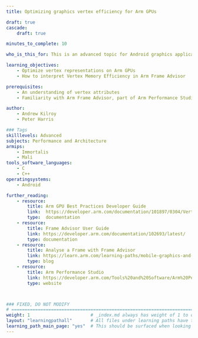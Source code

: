 ```yaml
---
title: Optimizing graphics vertex efficiency for Arm GPUs

draft: true
cascade:
    draft: true

minutes_to_complete: 10

who_is_this_for: This is an advanced topic for Android graphics application developers.

learning_objectives:
    - Optimize vertex representations on Arm GPUs
    - How to interpret Vertex Memory Efficiency in Arm Frame Advisor

prerequisites:
    - An understanding of vertex attributes
    - Familiarity with Arm Frame Advisor, part of Arm Performance Studio

author:
    - Andrew Kilroy
    - Peter Harris

### Tags
skilllevels: Advanced
subjects: Performance and Architecture
armips:
    - Immortalis
    - Mali
tools_software_languages:
    - C
    - C++
operatingsystems:
    - Android

further_reading:
    - resource:
        title: Arm GPU Best Practices Developer Guide
        link:  https://developer.arm.com/documentation/101897/0304/Vertex-shading/Attribute-layout
        type:  documentation
    - resource:
        title: Frame Advisor User Guide
        link: https://developer.arm.com/documentation/102693/latest/
        type: documentation
    - resource:
        title: Analyse a Frame with Frame Advisor
        link: https://learn.arm.com/learning-paths/mobile-graphics-and-gaming/analyze_a_frame_with_frame_advisor/
        type: blog
    - resource:
        title: Arm Performance Studio
        link: https://developer.arm.com/Tools%20and%20Software/Arm%20Performance%20Studio%20for%20Mobile
        type: website



### FIXED, DO NOT MODIFY
# ================================================================================
weight: 1                       # _index.md always has weight of 1 to order correctly
layout: "learningpathall"       # All files under learning paths have this same wrapper
learning_path_main_page: "yes"  # This should be surfaced when looking for related content. Only set for _index.md of learning path content.
---
```


